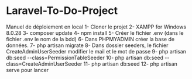 # Laravel-To-Do-Project


Manuel de déploiement en local 
1-	Cloner le projet
2-	XAMPP for Windows 8.0.28
3-	composer update
4-	npm install
5-	Créer le fichier .env (dans le fichier .env le nom de la bdd)
6-	Dans PHPMYADMIN créer la base de données.
7-	php artisan migrate
8-	Dans dossier seeders, le fichier CreateAdminUserSeeder modifier le mail et le mot de passe
9-	php artisan db:seed --class=PermissionTableSeeder
10-	php artisan db:seed --class=CreateAdminUserSeeder
11-	php artisan db:seed
12-	php artisan serve   pour lancer 

